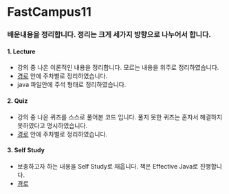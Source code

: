 # FastCampus11

### 배운내용을 정리합니다. 정리는 크게 세가지 방향으로 나누어서 합니다.

#### 1. Lecture
- 강의 중 나온 이론적인 내용을 정리합니다. 모르는 내용을 위주로 정리하였습니다.
- [경로](https://github.com/asfrom30/FastCampus/tree/master/src/com/doyoon/java) 안에 주차별로 정리하였습니다.
- java 파일안에 주석 형태로 정리하였습니다.
	
#### 2. Quiz
- 강의 중 나온 퀴즈를 스스로 풀어본 코드 입니다. 풀지 못한 퀴즈는 혼자서 해결하지 못하였다고 명시하였습니다.
- [경로](https://github.com/asfrom30/FastCampus/tree/master/src/com/doyoon/java) 안에 주차별로 정리하였습니다.
	
#### 3. Self Study
- 보충하고자 하는 내용을 Self Study로 채웁니다. 책은 Effective Java로 진행합니다.
- [경로](https://github.com/asfrom30/FastCampus/tree/master/src/com/doyoon/java/selfstudy) 
